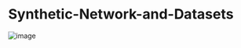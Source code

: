 # Synthetic-Network-and-Datasets


![image](https://user-images.githubusercontent.com/18253918/138540387-81aa5f6c-bd9d-4709-bfb1-1891a3623304.png)
